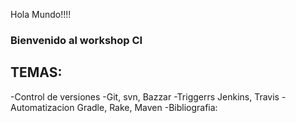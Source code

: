 Hola Mundo!!!!

### Bienvenido al workshop CI
## TEMAS: 
-Control de versiones 
  -Git, svn, Bazzar
-Triggerrs 
  Jenkins, Travis
-Automatizacion 
  Gradle, Rake, Maven
 -Bibliografia:
 
